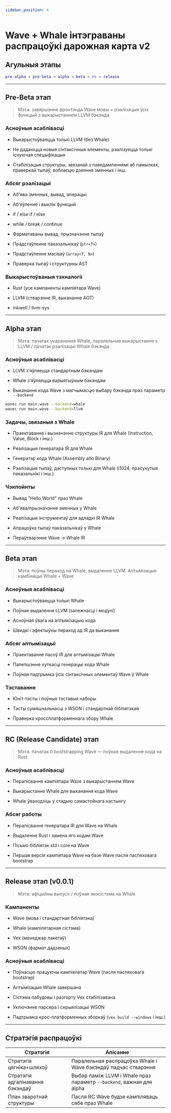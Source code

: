 ```yaml
---
sidebar_position: 4
---
```


# Wave + Whale інтэграваны распрацоўкі дарожная карта v2

## Агульныя этапы

```matlab
pre-alpha → pre-beta → alpha → beta → rc → release
```

---

## Pre-Beta этап

> Мэта: завяршэнне фронтэнда Wave мовы + рэалізацыя ўсіх функцый з выкарыстаннем LLVM бэкэнда

### Асноўныя асаблівасці
* Выкарыстоўваецца толькі LLVM (без Whale)

* Не дадаюцца новыя сінтаксічныя элементы, рэалізуецца толькі існуючая спецыфікацыя

* Стабілізацыя структуры, звязанай з паведамленнямі аб памылках, праверкай тыпаў, вобласцю дзеяння зменных і інш.

### Абсяг рэалізацыі
* Аб'ява зменных, вывад, аперацыі

* Аб'яўленне і выклік функцый

* if / else if / else

* while / break / continue

* Фарматаваны вывад, прызначэнне тыпаў

* Прадстаўленне паказальнікаў (`ptr<T>`)

* Прадстаўленне масіваў (`array<T, N>`)

* Праверка тыпаў і структурны AST

### Выкарыстоўваныя тэхналогіі
* Rust (усе кампаненты кампіятара Wave)

* LLVM (стварэнне IR, выкананне AOT)

* inkwell / llvm-sys

---

## Alpha этап

> Мэта: пачатак укаранення Whale, паралельнае выкарыстанне з LLVM / пачатак рэалізацыі Whale бэкэнда

### Асноўныя асаблівасці
* LLVM з'яўляецца стандартным бэкэндам

* Whale з'яўляецца варыятыўным бэкэндам

* Выкананне кода Wave з магчымасцю выбару бэкэнда праз параметр `--backend`

```bash
wavec run main.wave --backend=whale
wavec run main.wave --backend=llvm
```

### Задачы, звязаныя з Whale
* Праектаванне і вызначэнне структуры IR для Whale (Instruction, Value, Block і інш.)

* Реалізацыя генератара IR для Whale

* Генератар кода Whale (Assembly або Binary)

* Рэалізацыя тыпаў, даступных толькі для Whale (i1024, прасунутыя паказальнікі і інш.)

### Чэкпойнты
* Вывад "Hello World" праз Whale

* Аб'ява/прызначэнне зменных у Whale

* Реалізацыя інструментаў для адладкі IR Whale

* Апрацоўка тыпаў паказальнікаў у Whale

* Пераўтварэнне Wave → Whale IR

---

## Beta этап

> Мэта: поўны пераход на Whale, выдаленне LLVM. Аптымізацыя камбінацыі Whale + Wave

### Асноўныя асаблівасці
* Выкарыстоўваецца толькі Whale

* Поўнае выдаленне LLVM (залежнасці і модулі)

* Асноўная ўвага на аптымізацыю кода

* Швидкі і эфектыўны пераход ад IR да выканання

### Абсяг аптымізацыі
* Праектаванне пасоў IR для аптымізацыі Whale

* Палепшэнне хуткасці генерацыі кода Whale

* Поўная падтрымка ўсіх сінтаксічных элементаў Wave ў Whale

### Тэставанне
* Юніт-тэсты і поўныя тэставыя наборы

* Тэсты сумяшчальнасці з WSON і стандартнай бібліятэкай

* Праверка кроссплатформеннага збору Whale

---

## RC (Release Candidate) этап

> Мэта: пачатак б bootstrapping Wave — поўнае выдаленне кода на Rust

### Асноўныя асаблівасці
* Перапісванне кампіятара Wave з выкарыстаннем Wave

* Выкарыстанне Whale для выканання кода Wave

* Whale ўваходзіць у стадыю самастойнага хастынгу

### Абсяг работы
* Перапісванне генератара IR для Wave на Whale

* Выдаленне Rust і замена яго кодам Wave

* Пісьмо бібліятэк std і core на Wave

* Першая версія кампіятара Wave на базе Wave пасля паспяховага bootstrap

---

## Release этап (v0.0.1)

> Мэта: афіцыйны выпуск / поўная экосістэма на Whale

### Кампаненты
* Wave (мова і стандартная бібліятэка)

* Whale (кампілятарная сістэма)

* Vex (менеджар пакетаў)

* WSON (фармат дадзеных)

### Асноўныя асаблівасці
* Поўнасцю працуючы кампіялатар Wave (пасля паспяховага bootstrap)

* Аптымізацыя Whale завершана

* Сістэма пабудовы і разгорту Vex стабілізавана

* Уключэнне парсера і серыялізацыі WSON

* Падтрымка крос-платформенных зборкаў (`vex build --windows` і інш.)

---

## Стратэгія распрацоўкі

| Стратэгія           | Апісанне                                                                 |
|----------------|----------------------------------------------------------------------|
| Стратэгія цягніка+шляхоў | Паралельная распрацоўка Whale і Wave бэкэндаў падчас стварэння       |
| Стратэгія адгалінавання бэкэндаў | Выбар паміж LLVM і Whale праз параметр `--backend`, важная для alpha            |
| План зваротнай структуры | Пасля RC Wave будзе кампіляваць сябе праз Whale               |
